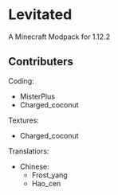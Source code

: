 # Levitated

A Minecraft Modpack for 1.12.2
## Contributers
Coding: 
- MisterPlus
- Charged_coconut

Textures: 
- Charged_coconut

Translatiors: 
- Chinese:
  - Frost_yang
  - Hao_cen

